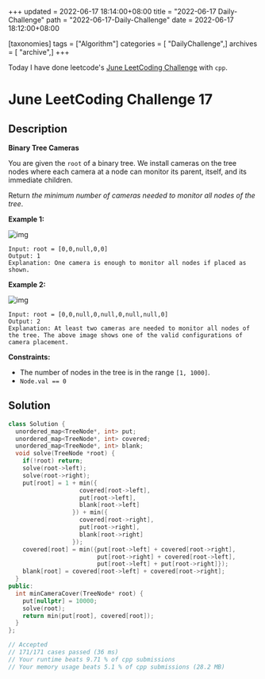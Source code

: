+++
updated = 2022-06-17 18:14:00+08:00
title = "2022-06-17 Daily-Challenge"
path = "2022-06-17-Daily-Challenge"
date = 2022-06-17 18:12:00+08:00

[taxonomies]
tags = ["Algorithm"]
categories = [ "DailyChallenge",]
archives = [ "archive",]
+++

Today I have done leetcode's [June LeetCoding Challenge](https://leetcode.com/problems/binary-tree-cameras/) with `cpp`.

<!-- more -->

# June LeetCoding Challenge 17

## Description

**Binary Tree Cameras**

You are given the `root` of a binary tree. We install cameras on the tree nodes where each  camera at a node can monitor its parent, itself, and its immediate  children.

Return *the minimum number of cameras needed to monitor all nodes of the tree*.

 

**Example 1:**

![img](https://assets.leetcode.com/uploads/2018/12/29/bst_cameras_01.png)

```
Input: root = [0,0,null,0,0]
Output: 1
Explanation: One camera is enough to monitor all nodes if placed as shown.
```

**Example 2:**

![img](https://assets.leetcode.com/uploads/2018/12/29/bst_cameras_02.png)

```
Input: root = [0,0,null,0,null,0,null,null,0]
Output: 2
Explanation: At least two cameras are needed to monitor all nodes of the tree. The above image shows one of the valid configurations of camera placement.
```

 

**Constraints:**

- The number of nodes in the tree is in the range `[1, 1000]`.
- `Node.val == 0`

## Solution

``` cpp
class Solution {
  unordered_map<TreeNode*, int> put;
  unordered_map<TreeNode*, int> covered;
  unordered_map<TreeNode*, int> blank;
  void solve(TreeNode *root) {
    if(!root) return;
    solve(root->left);
    solve(root->right);
    put[root] = 1 + min({
                    covered[root->left],
                    put[root->left],
                    blank[root->left]
                  }) + min({
                    covered[root->right],
                    put[root->right],
                    blank[root->right]
                  });
    covered[root] = min({put[root->left] + covered[root->right],
                         put[root->right] + covered[root->left],
                         put[root->left] + put[root->right]});
    blank[root] = covered[root->left] + covered[root->right];
  }
public:
  int minCameraCover(TreeNode* root) {
    put[nullptr] = 10000;
    solve(root);
    return min(put[root], covered[root]);
  }
};

// Accepted
// 171/171 cases passed (36 ms)
// Your runtime beats 9.71 % of cpp submissions
// Your memory usage beats 5.1 % of cpp submissions (28.2 MB)
```

